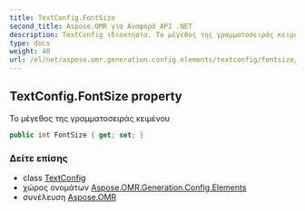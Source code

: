 ```yaml
---
title: TextConfig.FontSize
second_title: Aspose.OMR για Αναφορά API .NET
description: TextConfig ιδιοκτησία. Το μέγεθος της γραμματοσειράς κειμένου
type: docs
weight: 40
url: /el/net/aspose.omr.generation.config.elements/textconfig/fontsize/
---
```

## TextConfig.FontSize property

Το μέγεθος της γραμματοσειράς κειμένου

```csharp
public int FontSize { get; set; }
```

### Δείτε επίσης

* class [TextConfig](../)
* χώρος ονομάτων [Aspose.OMR.Generation.Config.Elements](../../textconfig/)
* συνέλευση [Aspose.OMR](../../../)


